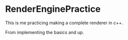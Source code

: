 # RenderEnginePractice

This is me practicing making a complete renderer in c++.

From implementing the basics and up.